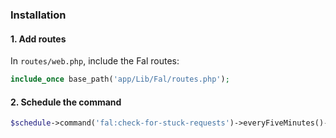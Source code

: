 ### Installation

#### 1. Add routes
In `routes/web.php`, include the Fal routes:

```php
include_once base_path('app/Lib/Fal/routes.php');
```

#### 2. Schedule the command
```php
$schedule->command('fal:check-for-stuck-requests')->everyFiveMinutes()->withoutOverlapping();
```

